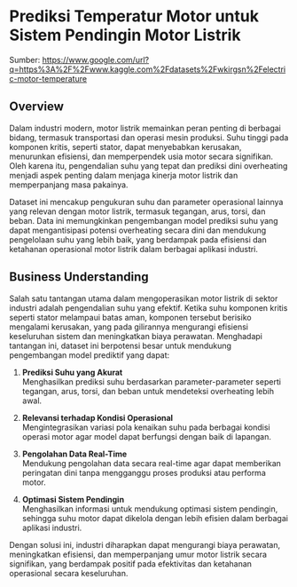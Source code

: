 # Prediksi Temperatur Motor untuk Sistem Pendingin Motor Listrik
Sumber: https://www.google.com/url?q=https%3A%2F%2Fwww.kaggle.com%2Fdatasets%2Fwkirgsn%2Felectric-motor-temperature

## Overview
Dalam industri modern, motor listrik memainkan peran penting di berbagai  bidang, termasuk transportasi dan operasi mesin produksi. Suhu tinggi pada komponen kritis, seperti stator, dapat menyebabkan kerusakan, menurunkan efisiensi, dan memperpendek usia motor secara signifikan. Oleh karena itu, pengendalian suhu yang tepat dan prediksi dini overheating menjadi aspek penting dalam menjaga kinerja motor listrik dan memperpanjang masa pakainya.

Dataset ini mencakup pengukuran suhu dan parameter operasional lainnya yang relevan dengan motor listrik, termasuk tegangan, arus, torsi, dan beban. Data ini memungkinkan pengembangan model prediksi suhu yang dapat mengantisipasi potensi overheating secara dini dan mendukung pengelolaan suhu yang lebih baik, yang berdampak pada efisiensi dan ketahanan operasional motor listrik dalam berbagai aplikasi industri.

## Business Understanding
Salah satu tantangan utama dalam mengoperasikan motor listrik di sektor industri adalah pengendalian suhu yang efektif. Ketika suhu komponen kritis seperti stator melampaui batas aman, komponen tersebut berisiko mengalami kerusakan, yang pada gilirannya mengurangi efisiensi keseluruhan sistem dan meningkatkan biaya perawatan. Menghadapi tantangan ini, dataset ini berpotensi besar untuk mendukung pengembangan model prediktif yang dapat:
1. **Prediksi Suhu yang Akurat**  
   Menghasilkan prediksi suhu berdasarkan parameter-parameter seperti tegangan, arus, torsi, dan beban untuk mendeteksi overheating lebih awal.

2. **Relevansi terhadap Kondisi Operasional**  
   Mengintegrasikan variasi pola kenaikan suhu pada berbagai kondisi operasi motor agar model dapat berfungsi dengan baik di lapangan.

3. **Pengolahan Data Real-Time**  
   Mendukung pengolahan data secara real-time agar dapat memberikan peringatan dini tanpa mengganggu proses produksi atau performa motor.

4. **Optimasi Sistem Pendingin**  
   Menghasilkan informasi untuk mendukung optimasi sistem pendingin, sehingga suhu motor dapat dikelola dengan lebih efisien dalam berbagai aplikasi industri.

Dengan solusi ini, industri diharapkan dapat mengurangi biaya perawatan, meningkatkan efisiensi, dan memperpanjang umur motor listrik secara signifikan, yang berdampak positif pada efektivitas dan ketahanan operasional secara keseluruhan.
